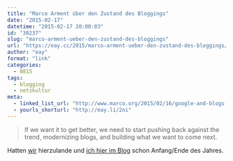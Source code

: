 ```yaml
---
title: "Marco Arment über den Zustand des Bloggings"
date: "2015-02-17"
datetime: "2015-02-17 20:00:03"
id: "30237"
slug: "marco-arment-ueber-den-zustand-des-bloggings"
url: "https://eay.cc/2015/marco-arment-ueber-den-zustand-des-bloggings/"
author: "eay"
format: "link"
categories:
  - 0815
tags:
  - blogging
  - netzkultur
meta:
  - linked_list_url: "http://www.marco.org/2015/02/16/google-and-blogs-shit"
  - yourls_shorturl: "http://eay.li/2ni"
---
```


> If we want it to get better, we need to start pushing back against the trend, modernizing blogs, and building what we want to come next.

Hatten [wir](http://gigold.me/weblog/bloggen-2015-ausblick/) hierzulande und [ich hier im Blog](//eay.cc/2014/10-jahre-nach-spreeblicks-jamba-kurs-blogging-2014/) schon Anfang/Ende des Jahres.
